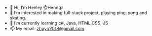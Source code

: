 - 👋 Hi, I’m Henley @Henngz 
- 👀 I’m interested in making full-stack project, playing ping-pong and skating.
- 🌱 I’m currently learning c#, Java, HTML,CSS, JS
- 📫 My email: zhuyh2018@gmail.com

<!---
Henngz/Henngz is a ✨ special ✨ repository because its `README.md` (this file) appears on your GitHub profile.
You can click the Preview link to take a look at your changes.
--->
